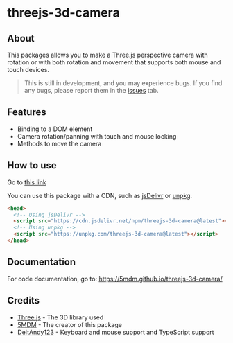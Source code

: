 # threejs-3d-camera
## About
This packages allows you to make a Three.js perspective camera with rotation or with both rotation and movement that supports both mouse and touch devices.

> This is still in development, and you may experience bugs. If you find any bugs, please report them in the [issues](https://github.com/5MDM/threejs-3d-camera/issues) tab.

## Features
- Binding to a DOM element
- Camera rotation/panning with touch and mouse locking
- Methods to move the camera

## How to use
Go to [this link](https://github.com/5MDM/threejs-3d-camera/wiki)

You can use this package with a CDN, such as [jsDelivr](https://www.jsdelivr.com/) or [unpkg](https://unpkg.com/).
```html
<head>
  <!-- Using jsDelivr -->
  <script src="https://cdn.jsdelivr.net/npm/threejs-3d-camera@latest"></script>
  <!-- Using unpkg -->
  <script src="https://unpkg.com/threejs-3d-camera@latest"></script>
</head>
```

## Documentation
For code documentation, go to: https://5mdm.github.io/threejs-3d-camera/

## Credits
- [Three.js](https://threejs.org/) - The 3D library used
- [5MDM](https://github.com/5MDM) - The creator of this package
- [DeltAndy123](https://github.com/DeltAndy123) - Keyboard and mouse support and TypeScript support